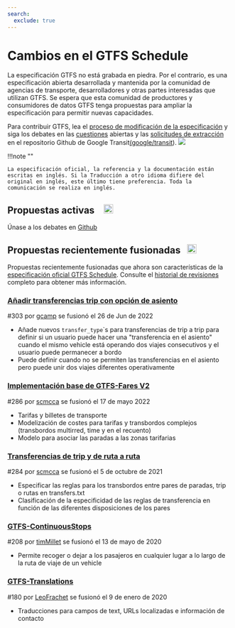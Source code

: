```yaml
---
search:
  exclude: true
---
```

# Cambios en el GTFS Schedule

<!-- <div class=landing-page>
    <a class=button href=../process>Specification Amendment Process</a><a class=button href=../guiding-principles>Guiding Principles</a><a class=button href=../revision-history>Revision History</a>
</div> -->

La especificación GTFS no está grabada en piedra. Por el contrario, es una especificación abierta desarrollada y mantenida por la comunidad de agencias de transporte, desarrolladores y otras partes interesadas que utilizan GTFS. Se espera que esta comunidad de productores y consumidores de datos GTFS tenga propuestas para ampliar la especificación para permitir nuevas capacidades.

Para contribuir GTFS, lea el [proceso de modificación de la especificación](../process) y siga los debates en las [cuestiones](https://github.com/google/transit/issues) abiertas y las [solicitudes de extracción](https://github.com/google/transit/pulls) en el repositorio Github de Google Transit[(google/transit](https://github.com/google/transit)). ![](../../assets/mark-github.svg)

!!!note ""

    La especificación oficial, la referencia y la documentación están escritas en inglés. Si la Traducción a otro idioma difiere del original en inglés, este último tiene preferencia. Toda la comunicación se realiza en inglés.

## Propuestas activas &ensp; <img src="../../assets/pr-active.svg" style="height:1em;"/>

<!--
Active proposals for new features in <glossary variable="GTFS Schedule"><glossary variable="GTFS">GTFS</glossary> <glossary variable="Schedule">Schedule</glossary></glossary>.  -->

Únase a los debates en [Github](https://github.com/google/transit/pulls)

<!-- <div class="row">
    <div class="active-container">
        <h3 class="title"><a class="no-icon" href="https://github.com/google/transit/pull/303" target="_blank">Add <glossary variable="trip">trip</glossary>-to-<glossary variable="trip">trip</glossary> transfers with in-seat option</a></h3>
        <p class="maintainer">#303 opened on Jan 26, 2022 by <a class="no-icon" href="https://github.com/gcamp" target="_blank">gcamp</a></p>
    </div>
</div>
<div class="row"></div> -->

<!-- <div class="row no-active">
    <div class="no-active-container">
        <h3 class="title">There are currently no active proposals for <glossary variable="GTFS Schedule"><glossary variable="GTFS">GTFS</glossary> <glossary variable="Schedule">Schedule</glossary></glossary>.</h3>
        <p class="prompt">Have a proposal? &ensp;➜&ensp; Open a <a href="https://github.com/google/transit/pulls" target="_blank">pull request</a>.</p>
    </div>
</div>
<div class="row"></div> -->

## Propuestas recientemente fusionadas &ensp;<img src="../../assets/pr-merged.svg" style="height:1em;"/>

Propuestas recientemente fusionadas que ahora son características de la [especificación oficial GTFS Schedule](../reference). Consulte el [historial de revisiones](../process#revision-history) completo para obtener más información.

<div class="row">
    <div class="leftcontainer">
        <h3 class="title"><a href="https://github.com/google/transit/pull/303" class="no-icon" target="_blank">Añadir transferencias trip con opción de asiento</a></h3>
        <p class="maintainer">#303 por <a href="https://github.com/gcamp" class="no-icon" target="_blank">gcamp</a> se fusionó el 26 de Jun de 2022</p>
    </div>
    <div class="featurelist">
        <ul>
            <li>Añade nuevos <code>transfer_type</code>`s para transferencias de trip a trip para definir si un usuario puede hacer una "transferencia en el asiento" cuando el mismo vehicle está operando dos viajes consecutivos y el usuario puede permanecer a bordo</li>
            <li>Puede definir cuando no se permiten las transferencias en el asiento pero puede unir dos viajes diferentes operativamente
            </li>
        </ul>
    </div>
</div>

<div class="row">
    <div class="leftcontainer">
        <h3 class="title"><a href="https://github.com/google/transit/pull/286" class="no-icon" target="_blank">Implementación base de GTFS-Fares V2</a></h3>
        <p class="maintainer">#286 por <a href="https://github.com/scmcca" class="no-icon" target="_blank">scmcca</a> se fusionó el 17 de mayo 2022</p>
    </div>
    <div class="featurelist">
        <ul>
            <li>Tarifas y billetes de transporte</li>
            <li>Modelización de costes para tarifas y transbordos complejos (transbordos multirred, time y en el recuento)</li>
            <li>Modelo para asociar las paradas a las zonas tarifarias</li>
        </ul>
    </div>
</div>

<div class="row">
    <div class="leftcontainer">
        <h3 class="title"><a href="https://github.com/google/transit/pull/284" class="no-icon" target="_blank">Transferencias de trip y de ruta a ruta</a></h3>
        <p class="maintainer">#284 por <a href="https://github.com/scmcca" class="no-icon" target="_blank">scmcca</a> se fusionó el 5 de octubre de 2021</p>
    </div>
    <div class="featurelist">
        <ul>
            <li>Especificar las reglas para los transbordos entre pares de paradas, trip o rutas en transfers.txt</li>
             <li>Clasificación de la especificidad de las reglas de transferencia en función de las diferentes disposiciones de los pares</li>
        </ul>
    </div>
</div>

<div class="row">
    <div class="leftcontainer">
        <h3 class="title"><a href="https://github.com/google/transit/pull/208" class="no-icon" target="_blank">GTFS-ContinuousStops</a></h3>
        <p class="maintainer">#208 por <a href="https://github.com/timMillet" class="no-icon" target="_blank">timMillet</a> se fusionó el 13 de mayo de 2020</p>
    </div>
    <div class="featurelist">
        <ul>
            <li>Permite recoger o dejar a los pasajeros en cualquier lugar a lo largo de la ruta de viaje de un vehicle</li>
        </ul>
    </div>
</div>

<div class="row">
    <div class="leftcontainer">
        <h3 class="title"><a href="https://github.com/google/transit/pull/180" class="no-icon" target="_blank">GTFS-Translations</a></h3>
        <p class="maintainer">#180 por <a href="https://github.com/LeoFrachet" class="no-icon" target="_blank">LeoFrachet</a> se fusionó el 9 de enero de 2020</p>
    </div>
    <div class="featurelist">
        <ul>
            <li>Traducciones para campos de text, URLs localizadas e información de contacto</li>
        </ul>
    </div>
</div>

<div class="row"/>
